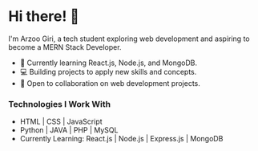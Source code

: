 # Hi there! 👋
I'm Arzoo Giri, a tech student exploring web development and aspiring to become a MERN Stack Developer. 

- 🌱 Currently learning React.js, Node.js, and MongoDB.
- 💻 Building projects to apply new skills and concepts.
- 🚀 Open to collaboration on web development projects.

### Technologies I Work With
- HTML | CSS | JavaScript
- Python | JAVA | PHP | MySQL 
- Currently Learning: React.js | Node.js | Express.js | MongoDB
